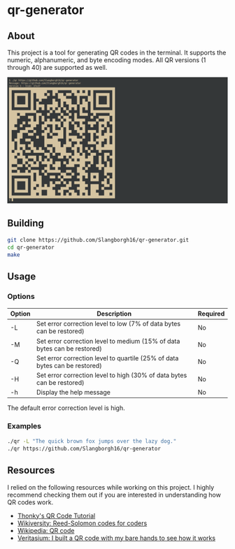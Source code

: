 # qr-generator

## About

This project is a tool for generating QR codes in the terminal. It supports the
numeric, alphanumeric, and byte encoding modes. All QR versions (1 through 40)
are supported as well.

![Demonstration](extras/demo.png)

## Building

```bash
git clone https://github.com/Slangborgh16/qr-generator.git
cd qr-generator
make
```

## Usage

### Options

|**Option**|**Description**|**Required**|
|---|---|---|
|-L|Set error correction level to low (7% of data bytes can be restored)|No|
|-M|Set error correction level to medium (15% of data bytes can be restored)|No|
|-Q|Set error correction level to quartile (25% of data bytes can be restored)|No|
|-H|Set error correction level to high (30% of data bytes can be restored)|No|
|-h|Display the help message|No|

The default error correction level is high.

### Examples

```bash
./qr -L "The quick brown fox jumps over the lazy dog."
./qr https://github.com/Slangborgh16/qr-generator
```

## Resources

I relied on the following resources while working on this project. I highly
recommend checking them out if you are interested in understanding how QR codes
work.

- [Thonky's QR Code Tutorial](https://www.thonky.com/qr-code-tutorial/)
- [Wikiversity: Reed-Solomon codes for coders](
https://en.wikiversity.org/wiki/Reed%E2%80%93Solomon_codes_for_coders)
- [Wikipedia: QR code](https://en.wikipedia.org/wiki/QR_code)
- [Veritasium: I built a QR code with my bare hands to see how it works](
https://youtu.be/w5ebcowAJD8)
